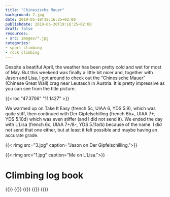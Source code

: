 ```yaml
---
title: "Chinesische Mauer"
background: 2.jpg
date: 2019-05-18T19:16:25+02:00
publishdate: 2019-05-30T19:16:25+02:00
draft: false
resources:
- src: images/*.jpg
categories:
- sport climbing
- rock climbing
---
```


Despite a beatiful April, the weather has been pretty cold and wet for most of
May. But this weekend was finally a little bit nicer and, together with Jason
and Lisa, I got around to check out the “Chinesische Mauer” (Chinese Great Wall)
crag near Leutasch in Austria.  It is pretty impressive as you can see from the
title picture.

{{< loc "47.3706" "11.1427" >}}

We warmed up on Take It Easy (french 5c, UIAA 6, YDS 5.9), which was quite stiff,
then continued with Der Gipfelschilling (french 6b+, UIAA 7+, YDS 5.10d) which
was even stiffer (and I did not send it). We ended the day with L'Lisa (french
6c, UIAA 7+/8-, YDS 5.11a/b) because of the name. I did not send that one
either, but at least it felt possible and maybe having an accurate grade.

{{< rimg src="3.jpg" caption="Jason on Der Gipfelschilling.">}}

{{< rimg src="1.jpg" caption="Me on L'Lisa.">}}

# Climbing log book

{{<climbs>}}
{{<climb name="Take It Easy" french="5c" uiaa="6" yds="5.9" style="flash">}}
{{<climb name="Der Gipfelschilling" french="6b+" uiaa="7+" yds="5.10d" style="hangdog">}}
{{<climb name="L'Lisa" french="6c" uiaa="7+/8-" yds="5.11a/b" style="hangdog">}}
{{</climbs>}}

